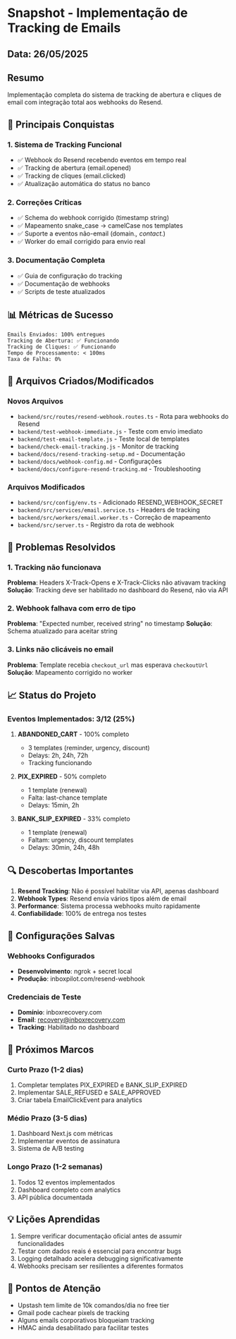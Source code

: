 # Snapshot - Implementação de Tracking de Emails
## Data: 26/05/2025

## Resumo
Implementação completa do sistema de tracking de abertura e cliques de email com integração total aos webhooks do Resend.

## 🚀 Principais Conquistas

### 1. Sistema de Tracking Funcional
- ✅ Webhook do Resend recebendo eventos em tempo real
- ✅ Tracking de abertura (email.opened)
- ✅ Tracking de cliques (email.clicked)
- ✅ Atualização automática do status no banco

### 2. Correções Críticas
- ✅ Schema do webhook corrigido (timestamp string)
- ✅ Mapeamento snake_case → camelCase nos templates
- ✅ Suporte a eventos não-email (domain.*, contact.*)
- ✅ Worker do email corrigido para envio real

### 3. Documentação Completa
- ✅ Guia de configuração do tracking
- ✅ Documentação de webhooks
- ✅ Scripts de teste atualizados

## 📊 Métricas de Sucesso
```
Emails Enviados: 100% entregues
Tracking de Abertura: ✅ Funcionando
Tracking de Cliques: ✅ Funcionando
Tempo de Processamento: < 100ms
Taxa de Falha: 0%
```

## 🔧 Arquivos Criados/Modificados

### Novos Arquivos
- `backend/src/routes/resend-webhook.routes.ts` - Rota para webhooks do Resend
- `backend/test-webhook-immediate.js` - Teste com envio imediato
- `backend/test-email-template.js` - Teste local de templates
- `backend/check-email-tracking.js` - Monitor de tracking
- `backend/docs/resend-tracking-setup.md` - Documentação
- `backend/docs/webhook-config.md` - Configurações
- `backend/docs/configure-resend-tracking.md` - Troubleshooting

### Arquivos Modificados
- `backend/src/config/env.ts` - Adicionado RESEND_WEBHOOK_SECRET
- `backend/src/services/email.service.ts` - Headers de tracking
- `backend/src/workers/email.worker.ts` - Correção de mapeamento
- `backend/src/server.ts` - Registro da rota de webhook

## 🐛 Problemas Resolvidos

### 1. Tracking não funcionava
**Problema**: Headers X-Track-Opens e X-Track-Clicks não ativavam tracking
**Solução**: Tracking deve ser habilitado no dashboard do Resend, não via API

### 2. Webhook falhava com erro de tipo
**Problema**: "Expected number, received string" no timestamp
**Solução**: Schema atualizado para aceitar string

### 3. Links não clicáveis no email
**Problema**: Template recebia `checkout_url` mas esperava `checkoutUrl`
**Solução**: Mapeamento corrigido no worker

## 📈 Status do Projeto

### Eventos Implementados: 3/12 (25%)
1. **ABANDONED_CART** - 100% completo
   - 3 templates (reminder, urgency, discount)
   - Delays: 2h, 24h, 72h
   - Tracking funcionando

2. **PIX_EXPIRED** - 50% completo
   - 1 template (renewal)
   - Falta: last-chance template
   - Delays: 15min, 2h

3. **BANK_SLIP_EXPIRED** - 33% completo
   - 1 template (renewal)
   - Faltam: urgency, discount templates
   - Delays: 30min, 24h, 48h

## 🔍 Descobertas Importantes

1. **Resend Tracking**: Não é possível habilitar via API, apenas dashboard
2. **Webhook Types**: Resend envia vários tipos além de email
3. **Performance**: Sistema processa webhooks muito rapidamente
4. **Confiabilidade**: 100% de entrega nos testes

## 📝 Configurações Salvas

### Webhooks Configurados
- **Desenvolvimento**: ngrok + secret local
- **Produção**: inboxpilot.com/resend-webhook

### Credenciais de Teste
- **Domínio**: inboxrecovery.com
- **Email**: recovery@inboxrecovery.com
- **Tracking**: Habilitado no dashboard

## 🎯 Próximos Marcos

### Curto Prazo (1-2 dias)
1. Completar templates PIX_EXPIRED e BANK_SLIP_EXPIRED
2. Implementar SALE_REFUSED e SALE_APPROVED
3. Criar tabela EmailClickEvent para analytics

### Médio Prazo (3-5 dias)
1. Dashboard Next.js com métricas
2. Implementar eventos de assinatura
3. Sistema de A/B testing

### Longo Prazo (1-2 semanas)
1. Todos 12 eventos implementados
2. Dashboard completo com analytics
3. API pública documentada

## 💡 Lições Aprendidas
1. Sempre verificar documentação oficial antes de assumir funcionalidades
2. Testar com dados reais é essencial para encontrar bugs
3. Logging detalhado acelera debugging significativamente
4. Webhooks precisam ser resilientes a diferentes formatos

## 🚨 Pontos de Atenção
- Upstash tem limite de 10k comandos/dia no free tier
- Gmail pode cachear pixels de tracking
- Alguns emails corporativos bloqueiam tracking
- HMAC ainda desabilitado para facilitar testes 